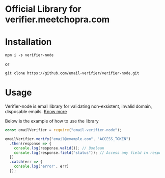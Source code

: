 # Official Library for verifier.meetchopra.com

# Installation

```npm i -s verifier-node```

or

```git clone https://github.com/email-verifier/verifier-node.git```

# Usage
Verifier-node is email library for validating non-exsistent, invalid domain, disposable emails. [Know more](https://verifier.meetchopra.com)


Below is the example of how to use the library

```javascript
const emailVerifier = require("email-verifier-node");

emailVerifier.verify("email@example.com", "ACCESS_TOKEN")
  .then(response => {
    console.log(response.valid()); // Boolean
    console.log(response.field("status")); // Access any field in response
  })
  .catch(err => {
  	console.log('error', err)
  });
```